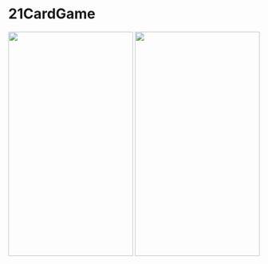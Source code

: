 # 21CardGame

<p float="left" align="left">
  <img src="https://user-images.githubusercontent.com/57464461/100390012-f27b7600-3026-11eb-9139-bc533e26e948.jpg" alt="" width="250px" height="450px"/>
  <img src="https://user-images.githubusercontent.com/57464461/100390013-f3140c80-3026-11eb-9da3-14bd3a5ce607.jpg" alt="" width="250px" height="450px"/> 
</p>
